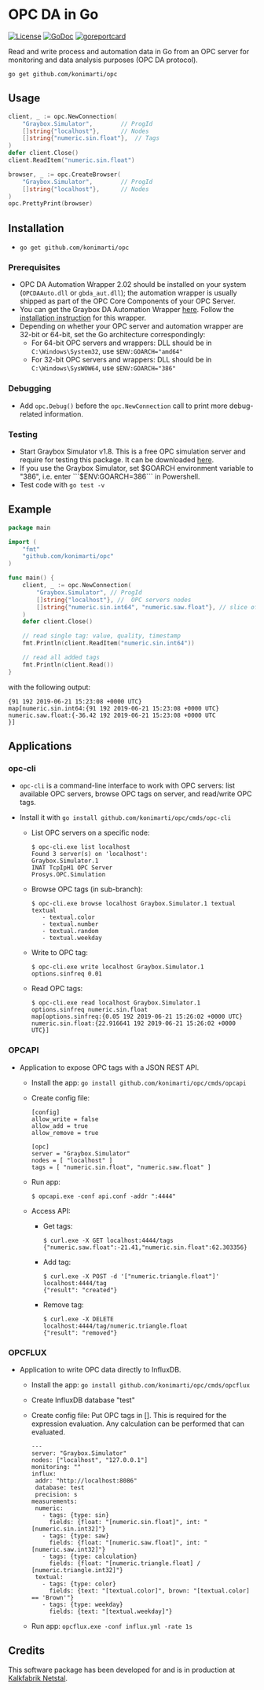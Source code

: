 # OPC DA in Go

[![License](http://img.shields.io/badge/license-MIT-red.svg?style=flat)](https://github.com/konimarti/opc/blob/master/LICENSE)
[![GoDoc](https://godoc.org/github.com/konimarti/observer?status.svg)](https://godoc.org/github.com/konimarti/opc)
[![goreportcard](https://goreportcard.com/badge/github.com/konimarti/observer)](https://goreportcard.com/report/github.com/konimarti/opc)

Read and write process and automation data in Go from an OPC server for monitoring and data analysis purposes (OPC DA protocol).

```go get github.com/konimarti/opc```

## Usage
```go
client, _ := opc.NewConnection(
	"Graybox.Simulator", 		// ProgId
	[]string{"localhost"}, 		// Nodes
	[]string{"numeric.sin.float"}, 	// Tags
)
defer client.Close()
client.ReadItem("numeric.sin.float")
```

```go
browser, _ := opc.CreateBrowser(
	"Graybox.Simulator", 		// ProgId
	[]string{"localhost"}, 		// Nodes	
)
opc.PrettyPrint(browser)
```


## Installation

* ```go get github.com/konimarti/opc```

### Prerequisites

* OPC DA Automation Wrapper 2.02 should be installed on your system (```OPCDAAuto.dll``` or ```gbda_aut.dll```); the automation wrapper is usually shipped as part of the OPC Core Components of your OPC Server.
* You can get the Graybox DA Automation Wrapper [here](http://gray-box.net/download_daawrapper.php?lang=en). Follow the [installation instruction](http://gray-box.net/daawrapper.php) for this wrapper. 
* Depending on whether your OPC server and automation wrapper are 32-bit or 64-bit, set the Go architecture correspondingly:
  - For 64-bit OPC servers and wrappers: DLL should be in ```C:\Windows\System32```, use ```$ENV:GOARCH="amd64"```
  - For 32-bit OPC servers and wrappers: DLL should be in ```C:\Windows\SysWOW64```, use ```$ENV:GOARCH="386"```

### Debugging

* Add ```opc.Debug()``` before the ```opc.NewConnection``` call to print more debug-related information.

### Testing

* Start Graybox Simulator v1.8. This is a free OPC simulation server and require for testing this package. It can be downloaded [here](http://www.gray-box.net/download_graysim.php).
* If you use the Graybox Simulator, set $GOARCH environment variable to "386", i.e. enter ```$ENV:GOARCH=386``` in Powershell.
* Test code with ```go test -v```

## Example 

```go
package main

import (
	"fmt"
	"github.com/konimarti/opc"
)

func main() {
	client, _ := opc.NewConnection(
		"Graybox.Simulator", // ProgId
		[]string{"localhost"}, //  OPC servers nodes
		[]string{"numeric.sin.int64", "numeric.saw.float"}, // slice of OPC tags
	)
	defer client.Close()

	// read single tag: value, quality, timestamp
	fmt.Println(client.ReadItem("numeric.sin.int64"))

	// read all added tags
	fmt.Println(client.Read())
}
``` 

with the following output:

```
{91 192 2019-06-21 15:23:08 +0000 UTC}
map[numeric.sin.int64:{91 192 2019-06-21 15:23:08 +0000 UTC} numeric.saw.float:{-36.42 192 2019-06-21 15:23:08 +0000 UTC
}]
```

## Applications 

### opc-cli

* ```opc-cli``` is a command-line interface to work with OPC servers: list available OPC servers, browse OPC tags on server, and read/write OPC tags.
* Install it with ```go install github.com/konimarti/opc/cmds/opc-cli```

  - List OPC servers on a specific node: 
    ```
    $ opc-cli.exe list localhost
	Found 3 server(s) on 'localhost':
	Graybox.Simulator.1
	INAT TcpIpH1 OPC Server
	Prosys.OPC.Simulation
    ```

  - Browse OPC tags (in sub-branch):
    ```
    $ opc-cli.exe browse localhost Graybox.Simulator.1 textual
	textual
	   - textual.color
	   - textual.number
	   - textual.random
	   - textual.weekday
    ```

  - Write to OPC tag:
    ```
    $ opc-cli.exe write localhost Graybox.Simulator.1 options.sinfreq 0.01
    ```

  - Read OPC tags:
    ```
    $ opc-cli.exe read localhost Graybox.Simulator.1 options.sinfreq numeric.sin.float
	map[options.sinfreq:{0.05 192 2019-06-21 15:26:02 +0000 UTC} numeric.sin.float:{22.916641 192 2019-06-21 15:26:02 +0000 UTC}]
    ```


### OPCAPI

* Application to expose OPC tags with a JSON REST API.

  - Install the app: ```go install github.com/konimarti/opc/cmds/opcapi```

  - Create config file:
    ```
    [config]
    allow_write = false
    allow_add = true
    allow_remove = true
  
    [opc]
    server = "Graybox.Simulator"
    nodes = [ "localhost" ]
    tags = [ "numeric.sin.float", "numeric.saw.float" ]
  
    ```

  - Run app: 
    ```
    $ opcapi.exe -conf api.conf -addr ":4444"
    ```

  - Access API:
    - Get tags: 
      ```
      $ curl.exe -X GET localhost:4444/tags
      {"numeric.saw.float":-21.41,"numeric.sin.float":62.303356}
      ```
    - Add tag: 
      ```
      $ curl.exe -X POST -d '["numeric.triangle.float"]' localhost:4444/tag
      {"result": "created"}
      ```
    - Remove tag: 
      ```
      $ curl.exe -X DELETE localhost:4444/tag/numeric.triangle.float
      {"result": "removed"}
      ```

### OPCFLUX

* Application to write OPC data directly to InfluxDB.

  - Install the app: ```go install github.com/konimarti/opc/cmds/opcflux```

  - Create InfluxDB database "test"

  - Create config file:
    Put OPC tags in []. This is required for the expression evaluation. Any calculation can be performed that can evaluated.
    ```
    ---
    server: "Graybox.Simulator"
    nodes: ["localhost", "127.0.0.1"]
    monitoring: ""
    influx:
     addr: "http://localhost:8086"
     database: test
     precision: s
    measurements: 
     numeric:
       - tags: {type: sin}
         fields: {float: "[numeric.sin.float]", int: "[numeric.sin.int32]"}
       - tags: {type: saw}
         fields: {float: "[numeric.saw.float]", int: "[numeric.saw.int32]"}
       - tags: {type: calculation}
         fields: {float: "[numeric.triangle.float] / [numeric.triangle.int32]"}
     textual:
       - tags: {type: color}
         fields: {text: "[textual.color]", brown: "[textual.color] == 'Brown'"}        
       - tags: {type: weekday}
         fields: {text: "[textual.weekday]"}        
    ```

  - Run app: ```opcflux.exe -conf influx.yml -rate 1s```

## Credits

This software package has been developed for and is in production at [Kalkfabrik Netstal](http://www.kfn.ch/en).
